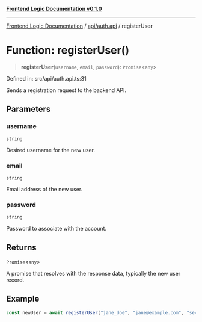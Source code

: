 [**Frontend Logic Documentation v0.1.0**](../../../README.md)

***

[Frontend Logic Documentation](../../../modules.md) / [api/auth.api](../README.md) / registerUser

# Function: registerUser()

> **registerUser**(`username`, `email`, `password`): `Promise`\<`any`\>

Defined in: src/api/auth.api.ts:31

Sends a registration request to the backend API.

## Parameters

### username

`string`

Desired username for the new user.

### email

`string`

Email address of the new user.

### password

`string`

Password to associate with the account.

## Returns

`Promise`\<`any`\>

A promise that resolves with the response data, typically the new user record.

## Example

```ts
const newUser = await registerUser("jane_doe", "jane@example.com", "secret123");
```
